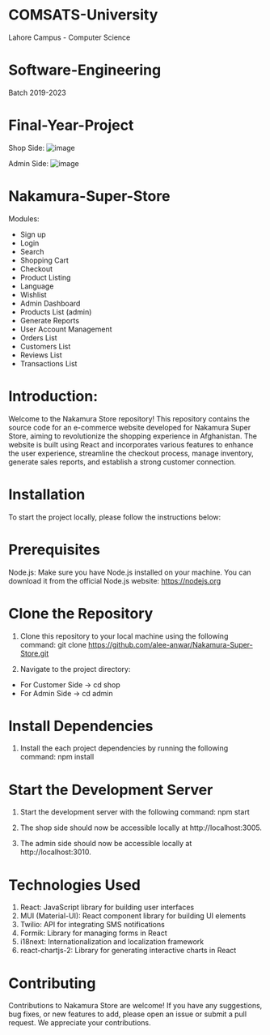 # COMSATS-University
Lahore Campus - Computer Science
# Software-Engineering
Batch 2019-2023
# Final-Year-Project
Shop Side:
![image](https://github.com/alee-anwar/Nakamura-Super-Store/assets/100070333/8de42e4f-ad01-42b5-8af3-c329e21ddff9)

Admin Side:
![image](https://github.com/alee-anwar/Nakamura-Super-Store/assets/100070333/224b9596-b601-4919-9fff-f7bd79b248cd)

# Nakamura-Super-Store
Modules:
- Sign up 
- Login
- Search
- Shopping Cart
- Checkout
- Product Listing
- Language 
- Wishlist
- Admin Dashboard 
- Products List (admin)
- Generate Reports
- User Account Management
- Orders List
- Customers List
- Reviews List
- Transactions List

# Introduction:
Welcome to the Nakamura Store repository! This repository contains the source code for an e-commerce website developed for Nakamura Super Store, aiming to revolutionize the shopping experience in Afghanistan. The website is built using React and incorporates various features to enhance the user experience, streamline the checkout process, manage inventory, generate sales reports, and establish a strong customer connection.

# Installation
To start the project locally, please follow the instructions below:

# Prerequisites
Node.js: Make sure you have Node.js installed on your machine. You can download it from the official Node.js website: https://nodejs.org

# Clone the Repository
1. Clone this repository to your local machine using the following command:
    git clone https://github.com/alee-anwar/Nakamura-Super-Store.git

2. Navigate to the project directory:
- For Customer Side -> cd shop
- For Admin Side -> cd admin

# Install Dependencies
1. Install the each project dependencies by running the following command:
    npm install

# Start the Development Server
1. Start the development server with the following command:
    npm start

2. The shop side should now be accessible locally at http://localhost:3005.
   
4. The admin side should now be accessible locally at http://localhost:3010.

# Technologies Used
1. React: JavaScript library for building user interfaces
2. MUI (Material-UI): React component library for building UI elements
4. Twilio: API for integrating SMS notifications
5. Formik: Library for managing forms in React
6. i18next: Internationalization and localization framework
7. react-chartjs-2: Library for generating interactive charts in React

# Contributing
Contributions to Nakamura Store are welcome! If you have any suggestions, bug fixes, or new features to add, please open an issue or submit a pull request. We appreciate your contributions.


    





